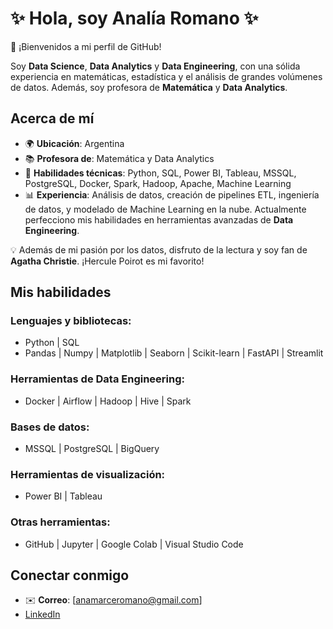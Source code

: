 # ✨ Hola, soy Analía Romano ✨  
👋 ¡Bienvenidos a mi perfil de GitHub!

Soy **Data Science**, **Data Analytics** y **Data Engineering**, con una sólida experiencia en matemáticas, estadística y el análisis de grandes volúmenes de datos. Además, soy profesora de **Matemática** y **Data Analytics**.

## Acerca de mí
- 🌍 **Ubicación**: Argentina  
- 📚 **Profesora de**: Matemática y Data Analytics  
- 🔧 **Habilidades técnicas**: Python, SQL, Power BI, Tableau, MSSQL, PostgreSQL, Docker, Spark, Hadoop, Apache, Machine Learning  
- 📊 **Experiencia**: Análisis de datos, creación de pipelines ETL, ingeniería de datos, y modelado de Machine Learning en la nube. Actualmente perfecciono mis habilidades en herramientas avanzadas de **Data Engineering**.  

💡 Además de mi pasión por los datos, disfruto de la lectura y soy fan de **Agatha Christie**. ¡Hercule Poirot es mi favorito!

## Mis habilidades

### Lenguajes y bibliotecas:
- Python | SQL
- Pandas | Numpy | Matplotlib | Seaborn | Scikit-learn | FastAPI | Streamlit

### Herramientas de Data Engineering:
- Docker | Airflow | Hadoop | Hive | Spark

### Bases de datos:
- MSSQL | PostgreSQL | BigQuery

### Herramientas de visualización:
- Power BI | Tableau

### Otras herramientas:
- GitHub | Jupyter | Google Colab | Visual Studio Code

## Conectar conmigo

- ✉️ **Correo**: [anamarceromano@gmail.com]
- [LinkedIn](https://www.linkedin.com/in/ana-marce-romano-119b54254)
